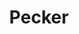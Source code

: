 ---
title: "Pecker"
year: 1998
rating: 3
stars: "★★★"
liked: false
rewatched: true
permalink: "pecker"
watched_on: 2025-06-27
---